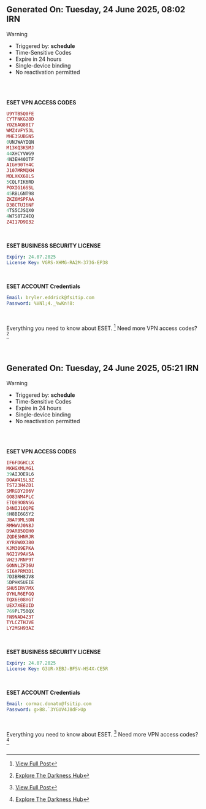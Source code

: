 
#
## Generated On: Tuesday, 24 June 2025, 08:02 IRN

> [!WARNING]
>
> - Triggered by: **schedule**
> - Time-Sensitive Codes
> - Expire in 24 hours
> - Single-device binding
> - No reactivation permitted <br><br/>

<br/>

**ESET VPN ACCESS CODES**

```ruby
U9YTB5Q0FE
CYTFNKG28D
YDZ6AQ88I7
WMZ4VFY53L
MHE3SUBGN5
0UNJWAYIQN
M13KQ3KSMJ
44XHCYVWG9
4N3EH40OTF
AIGH90TH4C
J107MRMQKH
MDLXKX68LS
5CQLFIK6RD
POXIG16SSL
45RBLGNT98
ZKZ6MSPFAA
D38CTUI6NF
4TS5CJSQX0
4W7S8TZ4EQ
Z4I17D9I32
```

<br/>

**ESET BUSINESS SECURITY LICENSE**

```yml
Expiry: 24.07.2025
License Key: VGRS-XHMG-RA2M-373G-EP38
```

<br/>

**ESET ACCOUNT Credentials**

```yml
Email: bryler.eddrick@fsitip.com
Password: %VNl;4._%wKn!8:
```

<br/>

Everything you need to know about ESET. [^1]
Need more VPN access codes? [^2]

<br/>

#
## Generated On: Tuesday, 24 June 2025, 05:21 IRN

> [!WARNING]
>
> - Triggered by: **schedule**
> - Time-Sensitive Codes
> - Expire in 24 hours
> - Single-device binding
> - No reactivation permitted <br><br/>

<br/>

**ESET VPN ACCESS CODES**

```ruby
IF6FDGHCLX
MKHGXMLMG1
39AIJOE9L6
DOAW41SL3Z
TST23H4ZD1
SMRGDY206V
GO83NM4PLC
ETQ89O8NSG
D4NIJ1QQPE
6H8BI6G5Y2
JBAT9MLSDN
RMHWVJ0N8J
D9ARB5OIH0
ZQDE5HNRJR
XYR8W0X380
KJM309EPKA
NG21V9AVSA
VH237RNP9T
GONNLZF36U
SI6XPRM3D1
7D3BRH8JV8
5DPHK5UEIE
SHU5IRV7MX
OYHLR6EFGQ
TQX6E08YGT
UEX7XEEUID
769PL750QX
FN9NAD4Z3T
TYLCZTHJVE
LY2MSH93AZ
```
<br/>

**ESET BUSINESS SECURITY LICENSE**

```yml
Expiry: 24.07.2025
License Key: G3UR-XEBJ-BF5V-HS4X-CE5R
```
<br/>

**ESET ACCOUNT Credentials**

```yml
Email: cormac.donato@fsitip.com
Password: g>B8.`3YGUV4J8dF>Up
```
<br/>

Everything you need to know about ESET. [^1]
Need more VPN access codes? [^2]
<br/>
<br/>

[^1]: [View Full Post](https://t.me/F_NiREvil/2113)

[^2]: [Explore The Darkness Hub](https://t.me/Eset_key_trial)
